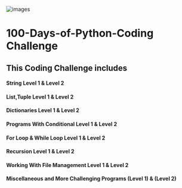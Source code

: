 ![images](https://user-images.githubusercontent.com/84290070/133429265-9c3d2fc7-54b4-4883-b7d0-5fcab4ff3877.jpg)
# 100-Days-of-Python-Coding Challenge
## This Coding Challenge includes
#### String Level 1 & Level 2
#### List,Tuple Level 1 & Level 2
#### Dictionaries Level 1 & Level 2
#### Programs With Conditional Level 1 & Level 2
#### For Loop & While Loop Level 1 & Level 2
#### Recursion Level 1 & Level 2
#### Working With File Management Level 1 & Level 2
#### Miscellaneous and More Challenging Programs (Level 1) & (Level 2)
